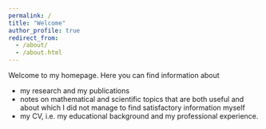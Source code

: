 ```yaml
---
permalink: /
title: "Welcome"
author_profile: true
redirect_from: 
  - /about/
  - /about.html
---
```


Welcome to my homepage. Here you can find information about 

- my research and my publications
- notes on mathematical and scientific topics that are both useful and about which I did not manage to find satisfactory information myself
- my CV, i.e. my educational background and my professional experience.

